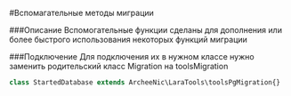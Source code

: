 #Вспомагательные методы миграции

###Описание
Вспомогательные функции сделаны для дополнения или более быстрого использования некоторых функций миграции

###Подключение
Для подключения их в нужном классе нужно заменить родительский класс Migration на toolsMigration

```PHP
class StartedDatabase extends ArcheeNic\LaraTools\toolsPgMigration{}
```

